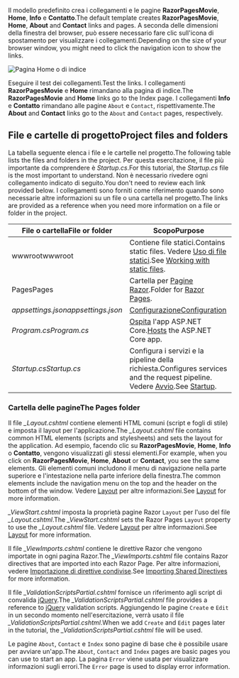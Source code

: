 <span data-ttu-id="78bc6-101">Il modello predefinito crea i collegamenti e le pagine **RazorPagesMovie**, **Home**, **Info** e **Contatto**.</span><span class="sxs-lookup"><span data-stu-id="78bc6-101">The default template creates **RazorPagesMovie**, **Home**, **About** and **Contact** links and pages.</span></span> <span data-ttu-id="78bc6-102">A seconda delle dimensioni della finestra del browser, può essere necessario fare clic sull'icona di spostamento per visualizzare i collegamenti.</span><span class="sxs-lookup"><span data-stu-id="78bc6-102">Depending on the size of your browser window, you might need to click the navigation icon to show the links.</span></span>

![Pagina Home o di indice](../../tutorials/razor-pages/razor-pages-start/_static/home2.png)

<span data-ttu-id="78bc6-104">Eseguire il test dei collegamenti.</span><span class="sxs-lookup"><span data-stu-id="78bc6-104">Test the links.</span></span> <span data-ttu-id="78bc6-105">I collegamenti **RazorPagesMovie** e **Home** rimandano alla pagina di indice.</span><span class="sxs-lookup"><span data-stu-id="78bc6-105">The **RazorPagesMovie** and **Home** links go to the Index page.</span></span> <span data-ttu-id="78bc6-106">I collegamenti **Info** e **Contatto** rimandano alle pagine `About` e `Contact`, rispettivamente.</span><span class="sxs-lookup"><span data-stu-id="78bc6-106">The **About** and **Contact** links go to the `About` and `Contact` pages, respectively.</span></span>

## <a name="project-files-and-folders"></a><span data-ttu-id="78bc6-107">File e cartelle di progetto</span><span class="sxs-lookup"><span data-stu-id="78bc6-107">Project files and folders</span></span>

<span data-ttu-id="78bc6-108">La tabella seguente elenca i file e le cartelle nel progetto.</span><span class="sxs-lookup"><span data-stu-id="78bc6-108">The following table lists the files and folders in the project.</span></span> <span data-ttu-id="78bc6-109">Per questa esercitazione, il file più importante da comprendere è *Startup.cs*.</span><span class="sxs-lookup"><span data-stu-id="78bc6-109">For this tutorial, the *Startup.cs* file is the most important to understand.</span></span> <span data-ttu-id="78bc6-110">Non è necessario rivedere ogni collegamento indicato di seguito.</span><span class="sxs-lookup"><span data-stu-id="78bc6-110">You don't need to review each link provided below.</span></span> <span data-ttu-id="78bc6-111">I collegamenti sono forniti come riferimento quando sono necessarie altre informazioni su un file o una cartella nel progetto.</span><span class="sxs-lookup"><span data-stu-id="78bc6-111">The links are provided as a reference when you need more information on a file or folder in the project.</span></span>

| <span data-ttu-id="78bc6-112">File o cartella</span><span class="sxs-lookup"><span data-stu-id="78bc6-112">File or folder</span></span>              | <span data-ttu-id="78bc6-113">Scopo</span><span class="sxs-lookup"><span data-stu-id="78bc6-113">Purpose</span></span> |
| ----------------- | ------------ | 
| <span data-ttu-id="78bc6-114">wwwroot</span><span class="sxs-lookup"><span data-stu-id="78bc6-114">wwwroot</span></span> | <span data-ttu-id="78bc6-115">Contiene file statici.</span><span class="sxs-lookup"><span data-stu-id="78bc6-115">Contains static files.</span></span> <span data-ttu-id="78bc6-116">Vedere [Uso di file statici](xref:fundamentals/static-files).</span><span class="sxs-lookup"><span data-stu-id="78bc6-116">See [Working with static files](xref:fundamentals/static-files).</span></span> |
| <span data-ttu-id="78bc6-117">Pages</span><span class="sxs-lookup"><span data-stu-id="78bc6-117">Pages</span></span> | <span data-ttu-id="78bc6-118">Cartella per [Pagine Razor](xref:mvc/razor-pages/index).</span><span class="sxs-lookup"><span data-stu-id="78bc6-118">Folder for [Razor Pages](xref:mvc/razor-pages/index).</span></span> | 
| <span data-ttu-id="78bc6-119">*appsettings.json*</span><span class="sxs-lookup"><span data-stu-id="78bc6-119">*appsettings.json*</span></span> | [<span data-ttu-id="78bc6-120">Configurazione</span><span class="sxs-lookup"><span data-stu-id="78bc6-120">Configuration</span></span>](xref:fundamentals/configuration/index) |
| <span data-ttu-id="78bc6-121">*Program.cs*</span><span class="sxs-lookup"><span data-stu-id="78bc6-121">*Program.cs*</span></span> | <span data-ttu-id="78bc6-122">[Ospita](xref:fundamentals/hosting) l'app ASP.NET Core.</span><span class="sxs-lookup"><span data-stu-id="78bc6-122">[Hosts](xref:fundamentals/hosting) the ASP.NET Core app.</span></span>|
| <span data-ttu-id="78bc6-123">*Startup.cs*</span><span class="sxs-lookup"><span data-stu-id="78bc6-123">*Startup.cs*</span></span> | <span data-ttu-id="78bc6-124">Configura i servizi e la pipeline della richiesta.</span><span class="sxs-lookup"><span data-stu-id="78bc6-124">Configures services and the request pipeline.</span></span> <span data-ttu-id="78bc6-125">Vedere [Avvio](xref:fundamentals/startup).</span><span class="sxs-lookup"><span data-stu-id="78bc6-125">See [Startup](xref:fundamentals/startup).</span></span>|

### <a name="the-pages-folder"></a><span data-ttu-id="78bc6-126">Cartella delle pagine</span><span class="sxs-lookup"><span data-stu-id="78bc6-126">The Pages folder</span></span>

<span data-ttu-id="78bc6-127">Il file *_Layout.cshtml* contiene elementi HTML comuni (script e fogli di stile) e imposta il layout per l'applicazione.</span><span class="sxs-lookup"><span data-stu-id="78bc6-127">The *_Layout.cshtml* file contains common HTML elements (scripts and stylesheets) and sets the layout for the application.</span></span> <span data-ttu-id="78bc6-128">Ad esempio, facendo clic su **RazorPagesMovie**, **Home**, **Info** o **Contatto**, vengono visualizzati gli stessi elementi.</span><span class="sxs-lookup"><span data-stu-id="78bc6-128">For example, when you click on **RazorPagesMovie**, **Home**, **About** or **Contact**, you see the same elements.</span></span> <span data-ttu-id="78bc6-129">Gli elementi comuni includono il menu di navigazione nella parte superiore e l'intestazione nella parte inferiore della finestra.</span><span class="sxs-lookup"><span data-stu-id="78bc6-129">The common elements include the navigation menu on the top and the header on the bottom of the window.</span></span> <span data-ttu-id="78bc6-130">Vedere [Layout](xref:mvc/views/layout) per altre informazioni.</span><span class="sxs-lookup"><span data-stu-id="78bc6-130">See [Layout](xref:mvc/views/layout) for more information.</span></span>

<span data-ttu-id="78bc6-131">*_ViewStart.cshtml* imposta la proprietà pagine Razor `Layout` per l'uso del file *_Layout.cshtml*.</span><span class="sxs-lookup"><span data-stu-id="78bc6-131">The *_ViewStart.cshtml* sets the Razor Pages `Layout` property to use the *_Layout.cshtml* file.</span></span> <span data-ttu-id="78bc6-132">Vedere [Layout](xref:mvc/views/layout) per altre informazioni.</span><span class="sxs-lookup"><span data-stu-id="78bc6-132">See [Layout](xref:mvc/views/layout) for more information.</span></span>

<span data-ttu-id="78bc6-133">Il file *_ViewImports.cshtml* contiene le direttive Razor che vengono importate in ogni pagina Razor.</span><span class="sxs-lookup"><span data-stu-id="78bc6-133">The *_ViewImports.cshtml* file contains Razor directives that are imported into each Razor Page.</span></span> <span data-ttu-id="78bc6-134">Per altre informazioni, vedere [Importazione di direttive condivise](xref:mvc/views/layout#importing-shared-directives).</span><span class="sxs-lookup"><span data-stu-id="78bc6-134">See [Importing Shared Directives](xref:mvc/views/layout#importing-shared-directives) for more information.</span></span>

<span data-ttu-id="78bc6-135">Il file *_ValidationScriptsPartial.cshtml* fornisce un riferimento agli script di convalida [jQuery](https://jquery.com/).</span><span class="sxs-lookup"><span data-stu-id="78bc6-135">The *_ValidationScriptsPartial.cshtml* file provides a reference to [jQuery](https://jquery.com/) validation scripts.</span></span> <span data-ttu-id="78bc6-136">Aggiungendo le pagine `Create` e `Edit` in un secondo momento nell'esercitazione, verrà usato il file *_ValidationScriptsPartial.cshtml*.</span><span class="sxs-lookup"><span data-stu-id="78bc6-136">When we add `Create` and `Edit` pages later in the tutorial, the *_ValidationScriptsPartial.cshtml* file will be used.</span></span>

<span data-ttu-id="78bc6-137">Le pagine `About`, `Contact` e `Index` sono pagine di base che è possibile usare per avviare un'app.</span><span class="sxs-lookup"><span data-stu-id="78bc6-137">The `About`, `Contact` and `Index` pages are basic pages you can use to start an app.</span></span> <span data-ttu-id="78bc6-138">La pagina `Error` viene usata per visualizzare informazioni sugli errori.</span><span class="sxs-lookup"><span data-stu-id="78bc6-138">The `Error` page is used to display error information.</span></span>
